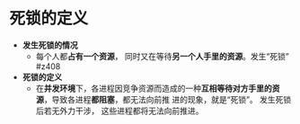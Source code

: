 # 死锁的定义
- **发生死锁的情况**
	- 每个人都**占有一个资源**， 同时又在等待**另一个人手里的资源**。发生“死锁” #z408 
- **死锁的定义**
	- 在**并发环境**下，各进程因竞争资源而造成的一种**互相等待对方手里的资源**，导致各进程**都阻塞**，都无法向前推 进的现象，就是“死锁”。 发生死锁后若无外力干涉， 这些进程都将无法向前推进。
